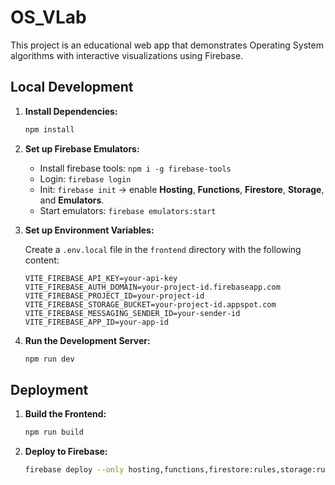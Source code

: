 # OS_VLab

This project is an educational web app that demonstrates Operating System algorithms with interactive visualizations using Firebase.

## Local Development

1.  **Install Dependencies:**

    ```bash
    npm install
    ```

2.  **Set up Firebase Emulators:**

    - Install firebase tools: `npm i -g firebase-tools`
    - Login: `firebase login`
    - Init: `firebase init` → enable **Hosting**, **Functions**, **Firestore**, **Storage**, and **Emulators**.
    - Start emulators: `firebase emulators:start`

3.  **Set up Environment Variables:**

    Create a `.env.local` file in the `frontend` directory with the following content:

    ```
    VITE_FIREBASE_API_KEY=your-api-key
    VITE_FIREBASE_AUTH_DOMAIN=your-project-id.firebaseapp.com
    VITE_FIREBASE_PROJECT_ID=your-project-id
    VITE_FIREBASE_STORAGE_BUCKET=your-project-id.appspot.com
    VITE_FIREBASE_MESSAGING_SENDER_ID=your-sender-id
    VITE_FIREBASE_APP_ID=your-app-id
    ```

4.  **Run the Development Server:**

    ```bash
    npm run dev
    ```

## Deployment

1.  **Build the Frontend:**

    ```bash
    npm run build
    ```

2.  **Deploy to Firebase:**

    ```bash
    firebase deploy --only hosting,functions,firestore:rules,storage:rules
    ```
